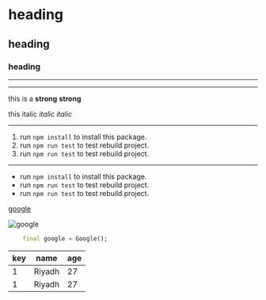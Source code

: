 <!-- heading -->
# heading 
## heading 
### heading
___
- - -
this is a **strong** __strong__

this italic *italic* _italic_

___

<!-- Order List (OL) and code or command -->

1. run `npm install` to install this package.
1. run `npm run test` to test rebuild project.
1. run `npm run test` to test rebuild project.
 
 - - -
<!-- Unorder List (UL) and code or command -->
* run `npm install` to install this package.
* run `npm run test` to test rebuild project.
* run `npm run test` to test rebuild project.

<!-- links -->
[google](https://www.google.com)
<!-- links -->
<!-- images -->
![google](https://www.google.com)
<!-- images -->


<!-- Code blocks -->
```DART
    final google = Google();
```
<!-- Code blocks -->

<!-- tables -->
|key|name|age
|----|----|----
|1| Riyadh| 27
|1| Riyadh| 27
<!-- tables -->



